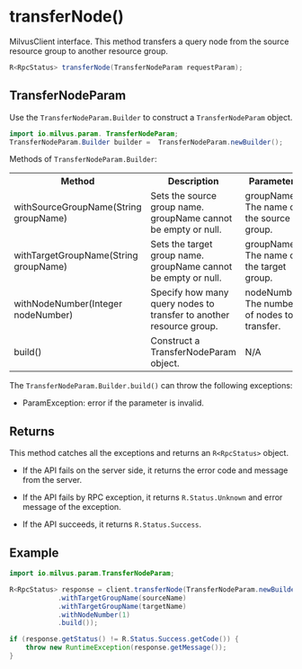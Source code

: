 # transferNode()

MilvusClient interface. This method transfers a query node from the source resource group to another resource group.

```java
R<RpcStatus> transferNode(TransferNodeParam requestParam);
```

## TransferNodeParam

Use the `TransferNodeParam.Builder` to construct a `TransferNodeParam` object.

```java
import io.milvus.param. TransferNodeParam;
TransferNodeParam.Builder builder =  TransferNodeParam.newBuilder();
```

Methods of `TransferNodeParam.Builder`:

<table>
    <tr>
        <th>Method</th>
        <th>Description</th>
        <th>Parameters</th>
    </tr>
    <tr>
        <td>withSourceGroupName(String groupName)</td>
        <td>Sets the source group name. groupName cannot be empty or null.</td>
        <td>groupName: The name of the source group.</td>
    </tr>
    <tr>
        <td>withTargetGroupName(String groupName)</td>
        <td>Sets the target group name. groupName cannot be empty or null.</td>
        <td>groupName: The name of the target group.</td>
    </tr>
    <tr>
        <td>withNodeNumber(Integer nodeNumber)</td>
        <td>Specify how many query nodes to transfer to another resource group.</td>
        <td>nodeNumber: The number of nodes to transfer.</td>
    </tr>
    <tr>
        <td>build()</td>
        <td>Construct a TransferNodeParam object.</td>
        <td>N/A</td>
    </tr>
</table>

The `TransferNodeParam.Builder.build()` can throw the following exceptions:

- ParamException: error if the parameter is invalid.

## Returns

This method catches all the exceptions and returns an `R<RpcStatus>` object.

- If the API fails on the server side, it returns the error code and message from the server.

- If the API fails by RPC exception, it returns `R.Status.Unknown` and error message of the exception.

- If the API succeeds, it returns `R.Status.Success`.

## Example

```java
import io.milvus.param.TransferNodeParam;

R<RpcStatus> response = client.transferNode(TransferNodeParam.newBuilder()
            .withTargetGroupName(sourceName)
            .withTargetGroupName(targetName)
            .withNodeNumber(1)
            .build());

if (response.getStatus() != R.Status.Success.getCode()) {
    throw new RuntimeException(response.getMessage());
}
```
